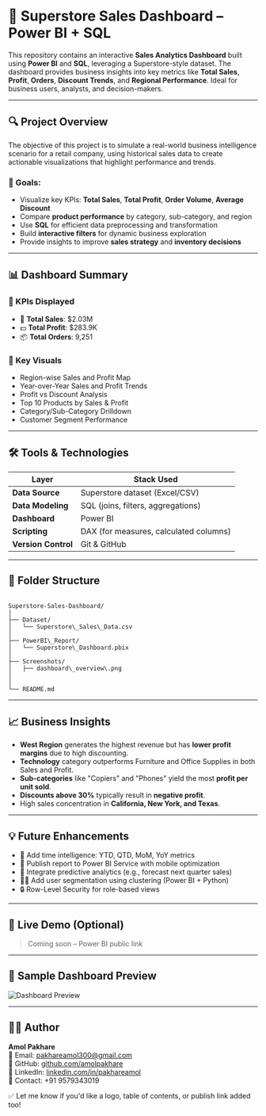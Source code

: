 # 🛒 Superstore Sales Dashboard – Power BI + SQL

This repository contains an interactive **Sales Analytics Dashboard** built using **Power BI** and **SQL**, leveraging a Superstore-style dataset. The dashboard provides business insights into key metrics like **Total Sales**, **Profit**, **Orders**, **Discount Trends**, and **Regional Performance**. Ideal for business users, analysts, and decision-makers.

---

## 🔍 Project Overview

The objective of this project is to simulate a real-world business intelligence scenario for a retail company, using historical sales data to create actionable visualizations that highlight performance and trends.

### 🎯 Goals:
- Visualize key KPIs: **Total Sales**, **Total Profit**, **Order Volume**, **Average Discount**
- Compare **product performance** by category, sub-category, and region
- Use **SQL** for efficient data preprocessing and transformation
- Build **interactive filters** for dynamic business exploration
- Provide insights to improve **sales strategy** and **inventory decisions**

---

## 📊 Dashboard Summary

### 🧮 KPIs Displayed
- 🧾 **Total Sales**: $2.03M
- 💵 **Total Profit**: $283.9K
- 📦 **Total Orders**: 9,251

### 📌 Key Visuals
- Region-wise Sales and Profit Map
- Year-over-Year Sales and Profit Trends
- Profit vs Discount Analysis
- Top 10 Products by Sales & Profit
- Category/Sub-Category Drilldown
- Customer Segment Performance

---

## 🛠️ Tools & Technologies

| Layer         | Stack Used                       |
|---------------|----------------------------------|
| **Data Source** | Superstore dataset (Excel/CSV) |
| **Data Modeling** | SQL (joins, filters, aggregations) |
| **Dashboard** | Power BI                         |
| **Scripting** | DAX (for measures, calculated columns) |
| **Version Control** | Git & GitHub               |

---

## 📂 Folder Structure

```

Superstore-Sales-Dashboard/
│
├── Dataset/
│   └── Superstore\_Sales\_Data.csv
│
├── PowerBI\_Report/
│   └── Superstore\_Dashboard.pbix
│
├── Screenshots/
│   ├── dashboard\_overview\.png
│
│
└── README.md

```

---

## 📈 Business Insights

- **West Region** generates the highest revenue but has **lower profit margins** due to high discounting.
- **Technology** category outperforms Furniture and Office Supplies in both Sales and Profit.
- **Sub-categories** like "Copiers" and "Phones" yield the most **profit per unit sold**.
- **Discounts above 30%** typically result in **negative profit**.
- High sales concentration in **California, New York, and Texas**.

---

## 💡 Future Enhancements

- 📆 Add time intelligence: YTD, QTD, MoM, YoY metrics
- 📱 Publish report to Power BI Service with mobile optimization
- 🧠 Integrate predictive analytics (e.g., forecast next quarter sales)
- 🧍‍♂️ Add user segmentation using clustering (Power BI + Python)
- 🔒 Row-Level Security for role-based views

---

## 🔗 Live Demo (Optional)

> Coming soon – Power BI public link

---

## 📸 Sample Dashboard Preview

![Dashboard Preview]([screenshots/dashboard_overview.png](https://github.com/amolpakhare/Superstore-Sales-Dashboard-PowerBI-SQL/blob/main/Dashboard_ScreenShot.png))

---

## 👨‍💻 Author

**Amol Pakhare**  
📧 Email: pakhareamol300@gmail.com  
🔗 GitHub: [github.com/amolpakhare](https://github.com/amolpakhare)  
🔗 LinkedIn: [linkedin.com/in/pakhareamol](https://www.linkedin.com/in/pakhareamol)  
📱 Contact: +91 9579343019

✅ Let me know if you'd like a logo, table of contents, or publish link added too!
